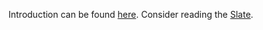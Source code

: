Introduction can be found [here](https://slatedev.xyz/whoami).
Consider reading the [Slate](https://slatedev.xyz/slate).
